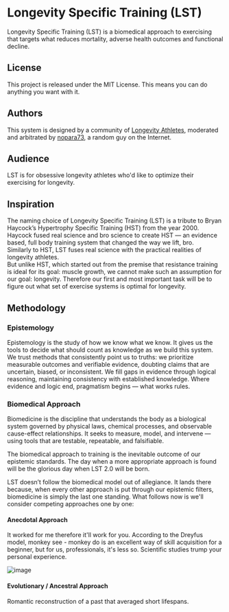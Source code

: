 # Longevity Specific Training (LST)
Longevity Specific Training (LST) is a biomedical approach to exercising that targets what reduces mortality, adverse health outcomes and functional decline.


## License

This project is released under the MIT License. This means you can do anything you want with it.

## Authors

This system is designed by a community of [Longevity Athletes](https://www.longevityworldcup.com/), moderated and arbitrated by [nopara73](https://github.com/nopara73), a random guy on the Internet.

## Audience

LST is for obsessive longevity athletes who'd like to optimize their exercising for longevity.

## Inspiration
The naming choice of Longevity Specific Training (LST) is a tribute to Bryan Haycock’s Hypertrophy Specific Training (HST) from the year 2000. Haycock fused real science and bro science to create HST — an evidence based, full body training system that changed the way we lift, bro.   
Similarly to HST, LST fuses real science with the practical realities of longevity athletes.  
But unlike HST, which started out from the premise that resistance training is ideal for its goal: muscle growth, we cannot make such an assumption for our goal: longevity. Therefore our first and most important task will be to figure out what set of exercise systems is optimal for longevity.

## Methodology

### Epistemology

Epistemology is the study of how we know what we know. It gives us the tools to decide what should count as knowledge as we build this system. We trust methods that consistently point us to truths: we prioritize measurable outcomes and verifiable evidence, doubting claims that are uncertain, biased, or inconsistent. We fill gaps in evidence through logical reasoning, maintaining consistency with established knowledge. Where evidence and logic end, pragmatism begins — what works rules.

### Biomedical Approach

Biomedicine is the discipline that understands the body as a biological system governed by physical laws, chemical processes, and observable cause-effect relationships. It seeks to measure, model, and intervene — using tools that are testable, repeatable, and falsifiable.

The biomedical approach to training is the inevitable outcome of our epistemic standards. The day when a more appropriate approach is found will be the glorious day when LST 2.0 will be born.

LST doesn’t follow the biomedical model out of allegiance. It lands there because, when every other approach is put through our epistemic filters, biomedicine is simply the last one standing. What follows now is we'll consider competing approaches one by one:

#### Anecdotal Approach

It worked for me therefore it'll work for you. According to the Dreyfus model, monkey see - monkey do is an excellent way of skill acquisition for a beginner, but for us, professionals, it's less so. Scientific studies trump your personal experience.

![image](https://github.com/user-attachments/assets/5c9ed9a0-525a-4d00-bfb5-cacc0d93a33e)

#### Evolutionary / Ancestral Approach

Romantic reconstruction of a past that averaged short lifespans.

